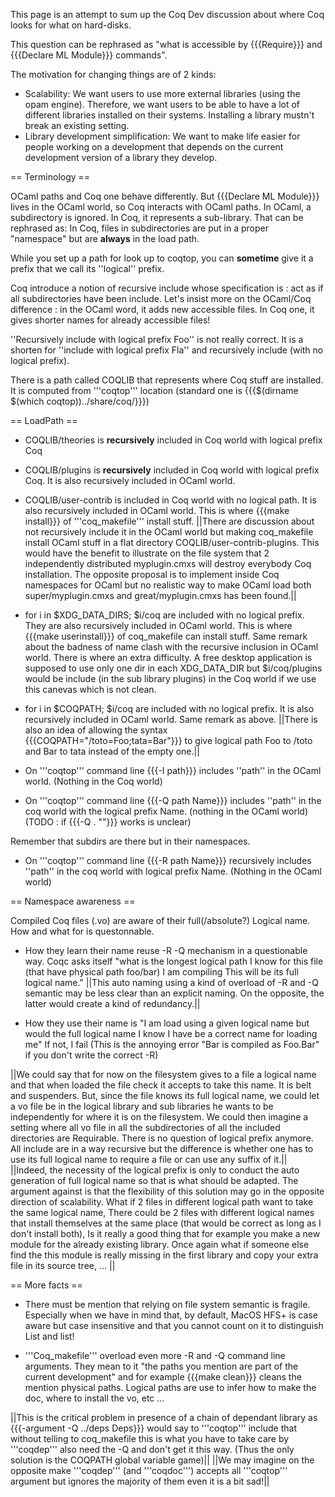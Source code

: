 This page is an attempt to sum up the Coq Dev discussion about where Coq looks for what on hard-disks.

This question can be rephrased as "what is accessible by {{{Require}}} and {{{Declare ML Module}}} commands".

The motivation for changing things are of 2 kinds:
 * Scalability: We want users to use more external libraries (using the opam engine). Therefore, we want users to be able to have a lot of different libraries installed on their systems. Installing a library mustn't break an existing setting.
 * Library development simplification: We want to make life easier for people working on a development that depends on the current development version of a library they develop.

== Terminology ==

OCaml paths and Coq one behave differently. But {{{Declare ML Module}}} lives in the OCaml world, so Coq interacts with OCaml paths.
In OCaml, a subdirectory is ignored. In Coq, it represents a sub-library. That can be rephrased as: In Coq, files in subdirectories are put in a proper "namespace" but are __always__ in the load path.

While you set up a path for look up to coqtop, you can __sometime__ give it a prefix that we call its ''logical'' prefix.

Coq introduce a notion of recursive include whose specification is : act as if all subdirectories have been include.
Let's insist more on the OCaml/Coq difference : in the OCaml word, it adds new accessible files. In Coq one, it gives shorter names for already accessible files!

''Recursively include with logical prefix Foo'' is not really correct. It is a shorten for ''include with logical prefix Fla'' and recursively include (with no logical prefix).

There is a path called COQLIB that represents where Coq stuff are installed. It is computed from '''coqtop''' location (standard one is {{{$(dirname $(which coqtop))../share/coq/}}})

== LoadPath ==

 * COQLIB/theories is __recursively__ included in Coq world with logical prefix Coq 
 * COQLIB/plugins is __recursively__ included in Coq world with logical prefix Coq. It is also recursively included in OCaml world.
 * COQLIB/user-contrib is included in Coq world with no logical path. It is also recursively included in OCaml world.
 This is where {{{make install}}} of '''coq_makefile''' install stuff.
 ||There are discussion about not recursively include it in the OCaml world but making coq_makefile install OCaml stuff in a flat directory COQLIB/user-contrib-plugins. This would have the benefit to illustrate on the file system that 2 independently distributed myplugin.cmxs will destroy everybody Coq installation. The opposite proposal is to implement inside Coq namespaces for OCaml but no realistic way to make OCaml load both super/myplugin.cmxs and great/myplugin.cmxs has been found.||

 * for i in $XDG_DATA_DIRS; $i/coq are included with no logical prefix. They are also recursively included in OCaml world.
 This is where {{{make userinstall}}} of coq_makefile can install stuff.
 Same remark about the badness of name clash with the recursive inclusion in OCaml world. There is where an extra difficulty. A free desktop application is supposed to use only one dir in each XDG_DATA_DIR but $i/coq/plugins would be include (in the sub library plugins) in the Coq world if we use this canevas which is not clean.

 * for i in $COQPATH; $i/coq are included with no logical prefix. It is also recursively included in OCaml world.
 Same remark as above.
 ||There is also an idea of allowing the syntax {{{COQPATH="/toto=Foo;tata=Bar"}}} to give logical path Foo to /toto and Bar to tata instead of the empty one.||

 * On '''coqtop''' command line {{{-I path}}} includes ''path'' in the OCaml world. (Nothing in the Coq world)

 * On '''coqtop''' command line {{{-Q path Name}}} includes ''path'' in the coq world with the logical prefix Name. (nothing in the OCaml world) (TODO : if {{{-Q . ""}}} works is unclear)

 Remember that subdirs are there but in their namespaces.

 * On '''coqtop''' command line {{{-R path Name}}} recursively includes ''path'' in the coq world with logical prefix Name. (Nothing in the OCaml world)

== Namespace awareness ==

Compiled Coq files (.vo) are aware of their full(/absolute?) Logical name. How and what for is questonnable.

 * How they learn their name reuse -R -Q mechanism in a questionable way. Coqc asks itself "what is the longest logical path I know for this file (that have physical path foo/bar) I am compiling This will be its full logical name."
 ||This auto naming using a kind of overload of -R and -Q semantic may be less clear than an explicit naming. On the opposite, the latter would create a kind of redundancy.||

 * How they use their name is "I am load using a given logical name but would the full logical name I know I have be a correct name for loading me" If not, I fail (This is the annoying error "Bar is compiled as Foo.Bar" if you don't write the correct -R)

 ||We could say that for now on the filesystem gives to a file a logical name and that when loaded the file check it accepts to take this name. It is belt and suspenders. But, since the file knows its full logical name, we could let a vo file be in the logical library and sub libraries he wants to be independently for where it is on the filesystem. We could then imagine a setting where all vo file in all the subdirectories of all the included directories are Requirable. There is no question of logical prefix anymore. All include are in a way recursive but the difference is whether one has to use its full logical name to require a file or can use any suffix of it.||
 ||Indeed, the necessity of the logical prefix is only to conduct the auto generation of full logical name so that is what should be adapted. The argument against is that the flexibility of this solution may go in the opposite direction of scalability. What if 2 files in different logical path want to take the same logical name, There could be 2 files with different logical names that install themselves at the same place (that would be correct as long as I don't install both), Is it really a good thing that for example you make a new module for the already existing library. Once again what if someone else find the this module is really missing in the first library and copy your extra file in its source tree, ... ||

== More facts ==
 * There must be mention that relying on file system semantic is fragile. Especially when we have in mind that, by default, MacOS HFS+ is case aware but case insensitive and that you cannot count on it to distinguish List and list!

 * '''Coq_makefile''' overload even more -R and -Q command line arguments. They mean to it "the paths you mention are part of the current development" and for example {{{make clean}}} cleans the mention physical paths. Logical paths are use to infer how to make the doc, where to install the vo, etc ...

 ||This is the critical problem in presence of a chain of dependant library as {{{-argument -Q ../deps Deps}}} would say to '''coqtop''' include that without telling to coq_makefile this is what you have to take care by '''coqdep''' also need the -Q and don't get it this way. (Thus the only solution is the COQPATH global variable game)||
 ||We may imagine on the opposite make '''coqdep''' (and '''coqdoc''') accepts all '''coqtop''' argument but ignores the majority of them even it is a bit sad!||
